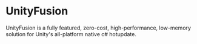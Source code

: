 # UnityFusion
 UnityFusion is a fully featured, zero-cost, high-performance, low-memory solution for Unity's all-platform native c# hotupdate.
